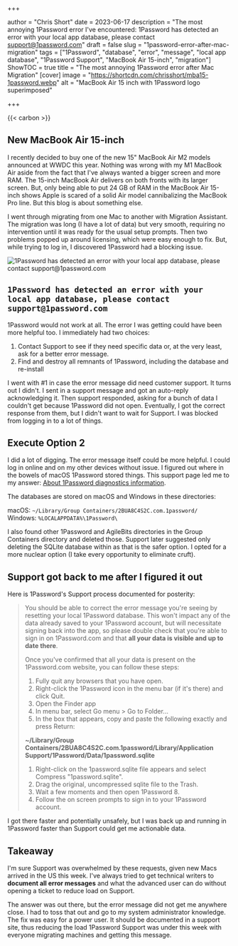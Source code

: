 +++

author = "Chris Short"
date = 2023-06-17
description = "The most annoying 1Password error I've encountered: 1Password has detected an error with your local app database, please contact support@1password.com"
draft = false
slug = "1password-error-after-mac-migration"
tags = ["1Password", "database", "error", "message", "local app database", "1Password Support", "MacBook Air 15-inch", "migration"]
ShowTOC = true
title = "The most annoying 1Password error after Mac Migration"
[cover]
image = "https://shortcdn.com/chrisshort/mba15-1password.webp"
alt = "MacBook Air 15 inch with 1Password logo superimposed"

+++

{{< carbon >}}

## New MacBook Air 15-inch

I recently decided to buy one of the new 15" MacBook Air M2 models announced at WWDC this year. Nothing was wrong with my M1 MacBook Air aside from the fact that I've always wanted a bigger screen and more RAM. The 15-inch MacBook Air delivers on both fronts with its larger screen. But, only being able to put 24 GB of RAM in the MacBook Air 15-inch shows Apple is scared of a solid Air model cannibalizing the MacBook Pro line. But this blog is about something else.

I went through migrating from one Mac to another with Migration Assistant. The migration was long (I have a lot of data) but very smooth, requiring no intervention until it was ready for the usual setup prompts. Then two problems popped up around licensing, which were easy enough to fix. But, while trying to log in, I discovered 1Password had a blocking issue.

![1Password has detected an error with your local app database, please contact support@1password.com](https://shortcdn.com/chrisshort/1Password-has-detected-an-error-with-your-local-app-database.webp#center)

## `1Password has detected an error with your local app database, please contact support@1password.com`

1Password would not work at all. The error I was getting could have been more helpful too. I immediately had two choices:

1. Contact Support to see if they need specific data or, at the very least, ask for a better error message.
1. Find and destroy all remnants of 1Password, including the database and re-install

I went with #1 in case the error message did need customer support. It turns out I didn't. I sent in a support message and got an auto-reply acknowledging it. Then support responded, asking for a bunch of data I couldn't get because 1Password did not open. Eventually, I got the correct response from them, but I didn't want to wait for Support. I was blocked from logging in to a lot of things.

## Execute Option 2

I did a lot of digging. The error message itself could be more helpful. I could log in online and on my other devices without issue. I figured out where in the bowels of macOS 1Password stored things. This support page led me to my answer: [About 1Password diagnostics information](https://support.1password.com/diagnostics-privacy/#how-1password-stores-and-removes-logs).

The databases are stored on macOS and Windows in these directories:

macOS: `~/Library/Group Containers/2BUA8C4S2C.com.1password/`  
Windows: `%LOCALAPPDATA%\1Password\`

I also found other 1Password and AgileBits directories in the Group Containers directory and deleted those. Support later suggested only deleting the SQLite database within as that is the safer option. I opted for a more nuclear option (I take every opportunity to eliminate cruft).

## Support got back to me after I figured it out

Here is 1Password's Support process documented for posterity:

> You should be able to correct the error message you're seeing by resetting your local 1Password database. This won't impact any of the data already saved to your 1Password account, but will necessitate signing back into the app, so please double check that you're able to sign in on 1Password.com and that **all your data is visible and up to date there**.
>
> Once you've confirmed that all your data is present on the 1Password.com website, you can follow these steps:
>
> 1. Fully quit any browsers that you have open.
> 1. Right-click the 1Password icon in the menu bar (if it's there) and click Quit.
> 1. Open the Finder app
> 1. In menu bar, select Go menu > Go to Folder...
> 1. In the box that appears, copy and paste the following exactly and press Return:
>
> **~/Library/Group Containers/2BUA8C4S2C.com.1password/Library/Application Support/1Password/Data/1password.sqlite**
>
> 1. Right-click on the 1password.sqlite file appears and select Compress "1password.sqlite".
> 1. Drag the original, uncompressed sqlite file to the Trash.
> 1. Wait a few moments and then open 1Password 8.
> 1. Follow the on screen prompts to sign in to your 1Password account.

I got there faster and potentially unsafely, but I was back up and running in 1Password faster than Support could get me actionable data.

## Takeaway

I'm sure Support was overwhelmed by these requests, given new Macs arrived in the US this week. I've always tried to get technical writers to **document all error messages** and what the advanced user can do without opening a ticket to reduce load on Support.

The answer was out there, but the error message did not get me anywhere close. I had to toss that out and go to my system administrator knowledge. The fix was easy for a power user. It should be documented in a support site, thus reducing the load 1Password Support was under this week with everyone migrating machines and getting this message.
